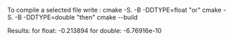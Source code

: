 To compile a selected file write :
cmake -S. -B<a directory name> -DDTYPE=float
"or"
cmake -S. -B<a directory name> -DDTYPE=double
"then"
cmake --build <a directory name>

Results:
for float: -0.213894
for double: -6.76916e-10
